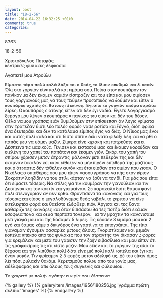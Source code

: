 ```yaml
---
layout: post
title: "18-2-56"
date: 2014-04-22 16:32:25 +0100
comments: true
categories:
---
```


8363

18-2-56

Χριστόδουλος Πεταράς<br/>
κεντρικές φυλακές Λεφκοσία

Αγαπειτέ μου Ατρούλυ

Είμαστε πάρα πολύ καλά δόξα σοι ο θεός, το ίδιοιν επυθιμώ και δι εσαίν. Όλι στο χοργιόν είνε καλά και ειμάμα σου. Πείγα στον κουπάρον τον πανίκον μα δέν έκαμεν καμιάν είσπραξιν και του είπα και μου σιμίοσεν τους γοργιανούς μας να τους πούμεν προσοπικός να δούμεν και είπεν ο κουπάρος οχαπίς ότι θατους πί εκίνος. Έγι απο το γοργιόν ακόμα σαράτα λίρες. Ο κουπάρος ο ατόνης είπεν ότι δέν έγι ναδιά. Είγετε λογαργιασμό ξερογό μου λέγεν ο κουπάρος ο πανίκος του είπεν και δέν του δόσεν. Θέλο να μου γράπσις ειάν θυμιθούμεν στιν επίσκεπσιν άν λεγις γρίματα στιν τράπεζαν διότι λέο πολές φορές νασε ροτίσο και ξέγνό, διότι φρίκα ένα δευτεράκι και δέν το κατάλαυα είμίπος έγις να διάς. Ο Νϊκος μας ένοι και αυτός πολί καλά και ότι δίστο σπίτιν δέλι νατο φιλάξι λέη και να ρθί ο παπάς μου να υάμεν μαζίν. Σίμερα είνε κιριακή και πατρεύετε και ει Δέσπεινα τις μαρικούς. Γένισεν και ειστασού μας και έκαμεν κορούδαν και ειελένη του χαπεί του παπάτονι και έκαμεν γιόν. Εικόρι του χαπή του σπίρου χόρισεν μετον άτραντις, μάλοναν μετι πεθεράν της και δέν εκάμναν τοκαλόν και εκίνι είθελεν να μήν πιγένι ειπεθερά της μαζίτους και ο άτραστις δέν τόθελεν αυτόν και έτσι είρθαν στο σιμίον που χισαν. Ο Νικόλας ο σιπέθερος σου μου είπεν νασου γράπσο να πής στον κίριον Σοκράτιν λοηζίδιν να του στίλι κάρταν να έρθι να τον δί. Για μάς σου είπα ότι είμαστε τέσερις. Να στίλις για τιν κουμέραν την γιανούλαν και τιν Δεσπινού και τον κοστίν και για μαίναν. Σε παρακαλό διότι θαμου φανί πολί στενογορίαν άν δέν έρθο. Φρόντισενα τα κανονίσις και για τους τέσερις και είσος ο μεγαλοδύναμος θεός ναβάλι το χέριτου να είνε ειτελεφτέα φορά και θαείστε ελέφθερι πιόν. Άργισα και τες ξανα καθαρίζο τες ακινάρες και όταν διπσάσου θα τες ποτίζο διότι εκάμαν κσόφιλα πολά και δέθα περπατά τονερόν. Για τιν βραχτίν τα κανονίσαμε μετι γιαγιά μου και της δόσαμεν 5 λίρες. Τις έδοσεν 3 ειμάμα μου και 2 εγό και θαμας κάμε ο δικιγόρος ένα γαρτί να το ειπογράπσι. Της είπα γιαναμαίν έγουμεν φασαρίες μετους άλους. Γνοριστίκαμεν και μεμιάν κοπέλα απέκσο απο τες φυλακές που τον άτραντής τον δίκασαν 2 φορές για κρεμάλαν και μετά του γάρισεν την ζοήν ειβασίλισα και μου είπεν ότι τις γράφιοκίριος τις ότι είστε μαζιν. Μου είπεν και το γοργιον της αλά το ξέχασα και την λιπύθικα πολί διότι είνε μιά πολί καλί κοπέλα και έγι και έναν μορόν. Τιν φρίκαμεν 2 3 φορές μετον αδελφό τις. Δέ του είπαν όμος λέι πόσι φυλακίν θακάμι. Χερετσμούς πολου απο του γονίς μας, αδέλφυαμας και απο όλους τους συγκενίς και φύλουσου.

Σε χαιρετό με πολήν αγάπην ει κιρία σου Δέσπεινα.

{% gallery %}
  {% galleryitem /images/1956/180256.jpg 'γράμμα πρώτη σελίδα' 'images' %}
{% endgallery %}
